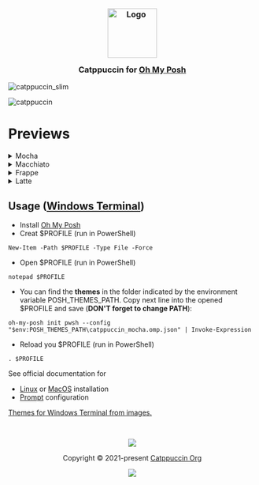<h3 align="center">
	<img src="https://raw.githubusercontent.com/catppuccin/catppuccin/main/assets/logos/exports/1544x1544_circle.png" width="100" alt="Logo"/><br/>
	<img src="https://raw.githubusercontent.com/catppuccin/catppuccin/main/assets/misc/transparent.png" height="30" width="0px"/>
	Catppuccin for <a href="https://ohmyposh.dev/">Oh My Posh</a>
	<img src="https://raw.githubusercontent.com/catppuccin/catppuccin/main/assets/misc/transparent.png" height="30" width="0px"/>
</h3>

![catppuccin_slim](https://github.com/IrwinJuice/catppuccin.omp/blob/main/assets/catppuccin_all_slim.png)

![catppuccin](https://github.com/IrwinJuice/catppuccin.omp/blob/main/assets/catppuccin_all.png)
# Previews

<details>
<summary>Mocha</summary>
<img src="https://github.com/IrwinJuice/catppuccin.omp/blob/main/assets/_catppuccin_mocha_slim.png"/>
</details>
<details>
<summary>Macchiato</summary>
<img src="https://github.com/IrwinJuice/catppuccin.omp/blob/main/assets/_catppuccin_macchiato_slim.png"/>
</details>
<details>
<summary>Frappe</summary>
<img src="https://github.com/IrwinJuice/catppuccin.omp/blob/main/assets/_catppuccin_frappe_slim.png"/>
</details>
<details>
<summary>Latte</summary>
<img src="https://github.com/IrwinJuice/catppuccin.omp/blob/main/assets/_catppuccin_latte_slim.png"/>
</details>

## Usage ([Windows Terminal](https://github.com/Microsoft/Terminal))

- Install [Oh My Posh](https://ohmyposh.dev/)
- Creat $PROFILE (run in PowerShell)
```
New-Item -Path $PROFILE -Type File -Force
```
- Open $PROFILE (run in PowerShell)
```
notepad $PROFILE  
```
-  You can find the **themes** in the folder indicated by the environment variable POSH_THEMES_PATH. Copy next line into the opened $PROFILE and save (**DON'T forget to change PATH**):
```
oh-my-posh init pwsh --config "$env:POSH_THEMES_PATH\catppuccin_mocha.omp.json" | Invoke-Expression
```
- Reload you $PROFILE (run in PowerShell)
```
. $PROFILE
```

See official documentation for 
- [Linux](https://ohmyposh.dev/docs/installation/linux) or [MacOS](https://ohmyposh.dev/docs/installation/macos) installation
- [Prompt](https://ohmyposh.dev/docs/installation/prompt) configuration

[Themes for Windows Terminal from images.](https://github.com/catppuccin/windows-terminal)

&nbsp;

<p align="center"><img src="https://raw.githubusercontent.com/catppuccin/catppuccin/main/assets/footers/gray0_ctp_on_line.svg?sanitize=true" /></p>
<p align="center">Copyright &copy; 2021-present <a href="https://github.com/catppuccin" target="_blank">Catppuccin Org</a>
<p align="center"><a href="https://github.com/catppuccin/catppuccin/blob/main/LICENSE"><img src="https://img.shields.io/static/v1.svg?style=for-the-badge&label=License&message=MIT&logoColor=d9e0ee&colorA=363a4f&colorB=b7bdf8"/></a></p>
